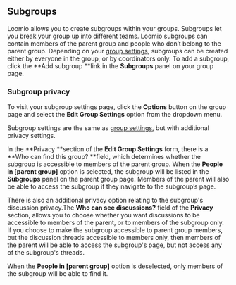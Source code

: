 ## Subgroups

Loomio allows you to create subgroups within your groups. Subgroups let you break your group up into different teams. Loomio subgroups can contain members of the parent group and people who don’t belong to the parent group. Depending on your [group settings](https://www.loomio.org/help#group-settings), subgroups can be created either by everyone in the group, or by coordinators only. To add a subgroup, click the **Add subgroup **link in the **Subgroups** panel on your group page.

### Subgroup privacy

To visit your subgroup settings page, click the **Options** button on the group page and select the **Edit Group Settings** option from the dropdown menu.

Subgroup settings are the same as [group settings](https://www.loomio.org/help#group-settings), but with additional privacy settings.

In the **Privacy **section of the **Edit Group Settings** form, there is a **Who can find this group? **field, which determines whether the subgroup is accessible to members of the parent group. When the **People in [parent group]** option is selected, the subgroup will be listed in the **Subgroups** panel on the parent group page. Members of the parent will also be able to access the subgroup if they navigate to the subgroup’s page.

There is also an additional privacy option relating to the subgroup's discussion privacy.The **Who can see discussions?** field of the **Privacy** section, allows you to choose whether you want discussions to be accessible to members of the parent, or to members of the subgroup only. If you choose to make the subgroup accessible to parent group members, but the discussion threads accessible to members only, then members of the parent will be able to access the subgroup's page, but not access any of the subgroup's threads.

When the **People in [parent group]** option is deselected, only members of the subgroup will be able to find it.
